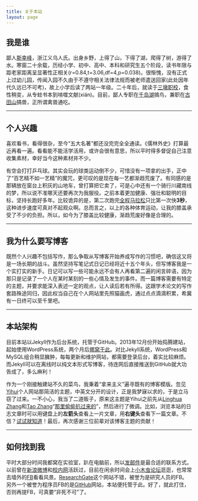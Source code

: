 ```yaml
---
title: 关于本站
layout: page
---
```


## 我是谁

鄙人[斯幸峰](/)，浙江义乌人氏。出身乡野，上得了山，下得了湖，爬得了树，游得了水。寒窗二十余载，历经小学、初中、高中、本科和研究生五个阶段，读书年限与距老家距离呈显著性正相关(r=0.84,t=3.06,df=4,p=0.038)。很惭愧，没有正式上过幼儿园，传闻入园不久由于不遵守相关法律法规而被老师遣送回家(此处因年代久远已不可考)，故上小学后读了两站一年级。二十年后，就读于[三墩职校](http://www.zju.edu.cn "浙江大学")，食性稍变，从专蛀书本到啃噬文献(xián)。目前，鄙人专职在[千岛湖](/cn/pages/thousand-island-lake/)搞鸟，兼职在[古田山](/cn/pages/gutianshan-reserve/)搞兽，正所谓禽兽通吃。

---

## 个人兴趣


喜欢看书，看得很杂，至今“五大名著”都还没完完全全通读。《儒林外史》打算最近再看一遍。看看能不能活学活用，或许会很有意思，所以平时得多督促自己注意收集素材，幸好当今这种素材并不少。

有空会打打乒乓球。其实会玩的球类运动倒不少，可惜没有一项拿的出手，正中了“百艺精不如一艺精”的魔咒，更可叹的是现在每一艺都渐趋荒废了。有同感的是那辆放在窗台上积灰的山地车，曾打算把它卖了，可是心中还有一个骑行川藏南线的梦，所以说不准哪天还要再次为我服役。之前本着更加健康、强壮和聪明的目标，坚持长跑好多年。比较诡异的是，第二次跑完[全程马拉松](http://www.zjsports.gov.cn/upload/article/2011/11/14/40288183313bd1860133a0bb5e190802.pdf "浙江省体育局2011年马拉松成绩")只比第一次快**3秒**，这种进步速度可真对不起观众啊。总而言之，以上的各种体育运动，让我的膝盖承受了不少的负担。所以，如今为了膝盖比较健康，渐趋荒废好像是合理的。

---

## 我为什么要写博客

既然个人兴趣不包括写作，那么争取从写博客开始养成写作的习惯吧，确信这又将是一场长期的战斗。虽然坚持写笔记式日记已经将近十五个年头，但写博客我是一个实打实的新手。日记可以写一些可能永远不会有人再看第二遍的闲言碎语，因为那只是记录了一个人在某时某刻的一些心情及发生的事件。而一篇博客需要有特定的主题，并要求能深入表述一定的观点，让人读后若有所得。这跟学术论文的写作套路殊途同归，因此权当自己在个人网站里先照猫画虎，通过点点滴滴积累，希冀有一日终可以至千里吧。

---

## 本站架构

目前本站以Jekyll作为后台系统，托管于GitHub。2013年12月份开始捣腾建站，起始使用WordPress系统，两个月后[挪窝于此](http://sixf.org/cn/2013/12/first-blog-website-log/)。对比Jekyll系统，WordPress和MySQL组合稍显臃肿，每每更新和维护网站，都需要登录后台，着实比较麻烦。而Jekyll可以在离线时以纯文本形式写博客，待连网后直接推送到GitHub就大功告成了，多么麻利！

作为一个刚接触建站不久的菜鸟，我秉着“拿来主义”遍寻既有的博客模版。忽见[Yihui](http://yihui.name)个人网站那简洁的主题，中英文分开的设计，正是我梦寐以求的，于是立马窃了过来。一不小心，我当了二道贩子，原来这主题是Yihui之前先从[Linghua Zhang](http://lhzhang.com/)和[Tao Zhang](http://ztpala.com/)“[那里偷偷扒过来的](http://yihui.name/cn/about)”，然后进行了微调。比如，浏览本站的日志文章时可以用键盘上的**左箭头**查看上一片文章，用**右键头**查看下一篇文章。不信？[试试就知道](http://sixf.org/cn/2014/04/some-modest-advice-for-graduate-students/)！最后，再次感谢三位前辈对该博客主题的贡献！

---

## 如何找到我

平时大部分时间我都窝在实验室，趴在电脑前，所以[发邮件](mailto:sixingfeng@gmail.com)是最合适的联系方式。以前曾在[新浪微博](http://weibo.com/kiukii)和[校内网](http://www.renren.com/228658765)活跃过，目前在闲余时间会上[小木虫论坛](http://emuch.net/bbs/index.php?friend=1157743)逛逛，也常常去墙外的[FB](http://facebook.com/xingfengsi)看看风景。[ResearchGate](http://www.researchgate.net/profile/Xingfeng_Si/)这个网站不错，被誉为是研究人员的FB。另外一个被誉为程序员FB的是[GitHub](http://github.com/sixf/sixf.github.io)网站，本站便托管于此。好了，就此打住，否则再提FB，可真要“非死不可”了。

